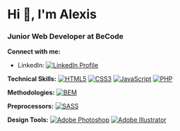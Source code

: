 # Hi 👋, I'm Alexis
### Junior Web Developer at BeCode

**Connect with me:**
- LinkedIn: [![LinkedIn Profile](https://img.shields.io/badge/LinkedIn-%230077B5?style=flat&logo=linkedin&logoColor=white)](https://www.linkedin.com/in/alexis-petropoulos/)

**Technical Skills:**
[![HTML5](https://img.shields.io/badge/HTML5-%23E34F26.svg?style=flat&logo=html5&logoColor=white)](https://www.w3.org/html/)
[![CSS3](https://img.shields.io/badge/CSS3-%231572B6.svg?style=flat&logo=css3&logoColor=white)](https://www.w3.org/Style/CSS/Overview.en.html)
[![JavaScript](https://img.shields.io/badge/JavaScript-%23323330.svg?style=flat&logo=javascript&logoColor=%23F7DF1E)](https://developer.mozilla.org/en-US/docs/Web/JavaScript)
[![PHP](https://img.shields.io/badge/PHP-%23777BB4.svg?style=flat&logo=php&logoColor=white)](https://www.php.net/)

**Methodologies:**
[![BEM](https://img.shields.io/badge/BEM-%23F44336.svg?style=flat)](http://getbem.com/)

**Preprocessors:**
[![SASS](https://img.shields.io/badge/SASS-hotpink.svg?style=flat&logo=SASS&logoColor=white)](https://sass-lang.com/)

**Design Tools:**
[![Adobe Photoshop](https://img.shields.io/badge/Adobe%20Photoshop-%2331A8FF.svg?style=flat&logo=adobe%20photoshop&logoColor=white)](https://www.adobe.com/products/photoshop.html)
[![Adobe Illustrator](https://img.shields.io/badge/Adobe%20Illustrator-%23FF9A00.svg?style=flat&logo=adobe%20illustrator&logoColor=white)](https://www.adobe.com/products/illustrator.html)
